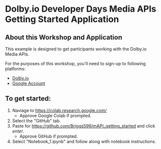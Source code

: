 # Dolby.io Developer Days Media APIs Getting Started Application

## About this Workshop and Application

This example is designed to get participants working with the Dolby.io Media APIs.

For the purposes of this workshop, you'll need to sign-up to following platforms:
- [Dolby.io](https://dolby.io)
- [Google Account](https://support.google.com/accounts/answer/27441?hl=en)

## To get started:
1. Naviage to https://colab.research.google.com/
    - Approve Google Colab if prompted.
2. Select the "GitHub" tab.
3. Paste for https://github.com/Briggs599/mAPI_getting_started and click *enter*.
    - Approve GitHub if prompted.
4. Select "Notebook_1.ipynb" and follow along with notebook instructions.
